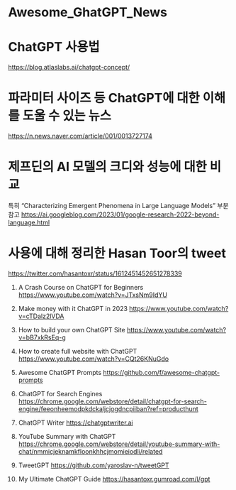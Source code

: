 # Awesome_GhatGPT_News


# ChatGPT 사용법
https://blog.atlaslabs.ai/chatgpt-concept/

# 파라미터 사이즈 등 ChatGPT에 대한 이해를 도울 수 있는 뉴스
https://n.news.naver.com/article/001/0013727174

# 제프딘의 AI 모델의 크디와 성능에 대한 비교 
특히 “Characterizing Emergent Phenomena in Large Language Models” 부분 참고
https://ai.googleblog.com/2023/01/google-research-2022-beyond-language.html

# 사용에 대해 정리한 Hasan Toor의 tweet 
https://twitter.com/hasantoxr/status/1612451452651278339
1.  A Crash Course on ChatGPT for Beginners
https://www.youtube.com/watch?v=JTxsNm9IdYU

2. Make money with it ChatGPT in 2023
https://www.youtube.com/watch?v=cTDalz2lVDA

3. How to build your own ChatGPT Site
https://www.youtube.com/watch?v=bB7xkRsEq-g

4. How to create full website with ChatGPT
https://www.youtube.com/watch?v=CQt26KNuGdo

5. Awesome ChatGPT Prompts 
https://github.com/f/awesome-chatgpt-prompts

6. ChatGPT for Search Engines
https://chrome.google.com/webstore/detail/chatgpt-for-search-engine/feeonheemodpkdckaljcjogdncpiiban?ref=producthunt

7. ChatGPT Writer
https://chatgptwriter.ai

8. YouTube Summary with ChatGPT
https://chrome.google.com/webstore/detail/youtube-summary-with-chat/nmmicjeknamkfloonkhhcjmomieiodli/related

9. TweetGPT
https://github.com/yaroslav-n/tweetGPT

10. My Ultimate ChatGPT Guide
https://hasantoxr.gumroad.com/l/gpt
